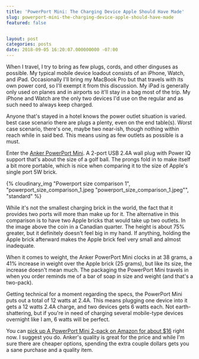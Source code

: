 ```yaml
---
title: 'PowerPort Mini: The Charging Device Apple Should Have Made'
slug: powerport-mini-the-charging-device-apple-should-have-made
featured: false


layout: post
categories: posts
date: 2018-09-05 16:20:07.000000000 -07:00
---
```


When I travel, I try to bring as few plugs, cords, and other dinguses as possible. My typical mobile device loadout consists of an iPhone, Watch, and iPad. Occasionally I'll bring my MacBook Pro but that travels with its own power cord, so I'll exempt it from this discussion. My iPad is generally only used on planes and in airports so it'll stay in a bag most of the trip. My iPhone and Watch are the only two devices I'd use on the regular and as such need to always keep charged.

Anyone that's stayed in a hotel knows the power outlet situation is varied. best case scenario there are plugs a plenty, even on the end table(s). Worst case scenario, there's one, maybe two near-ish, though nothing within reach while in said bed. This means using as few outlets as possible is a must.

Enter the [Anker PowerPort Mini](https://amzn.to/2oKPv6A). A 2-port USB 2.4A wall plug with Power IQ support that's about the size of a golf ball. The prongs fold in to make itself a bit more portable, which is nice when comparing it to the size of Apple's single port 5W brick.

{% cloudinary_img "Powerport size comparison 1", "powerport_size_comparison_1.jpeg "powerport\_size\_comparison\_1.jpeg"", "standard" %}

While it's not the smallest charging brick in the world, the fact that it provides two ports will more than make up for it. The alternative in this comparison is to have two Apple bricks that would take up two outlets. In the image above the coin in a Canadian quarter. The height is about 75% greater, but it definitely doesn't feel big in my hand. If anything, holding the Apple brick afterward makes the Apple brick feel very small and almost inadequate.

When it comes to weight, the Anker PowerPort Mini clocks in at 38 grams, a 41% increase in weight over the Apple brick (25 grams), but like its size, the increase doesn't mean much. The packaging the PowerPort Mini travels in when you order reminds me of a bar of soap in size and weight (and that's a two-pack).

Getting technical for a moment regarding the specs, the PowerPort Mini puts out a total of 12 watts at 2.4A. This means plugging one device into it gets a 12 watts 2.4A charge, and two devices gets 6 watts each. Not earth-shattering, but if you're in need of charging several mobile-type devices overnight like I am, 6 watts will be perfect.

You can [pick up A PowerPort Mini 2-pack on Amazon for about $16](https://amzn.to/2oKPv6A) right now. I suggest you do. Anker's quality is great for the price and while I'm sure there are cheaper options, spending the extra couple dollars gets you a sane purchase and a quality item.

